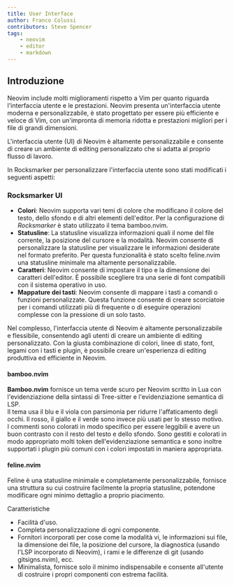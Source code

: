 ```yaml
---
title: User Interface
author: Franco Colussi
contributors: Steve Spencer
tags:
    - neovim
    - editor
    - markdown
---
```

<!--vale off-->
## Introduzione

Neovim include molti miglioramenti rispetto a Vim per quanto riguarda l'interfaccia utente e le prestazioni. Neovim presenta un'interfaccia utente moderna e personalizzabile, è stato progettato per essere più efficiente e veloce di Vim, con un'impronta di memoria ridotta e prestazioni migliori per i file di grandi dimensioni.

L'interfaccia utente (UI) di Neovim è altamente personalizzabile e consente di creare un ambiente di editing personalizzato che si adatta al proprio flusso di lavoro.

In Rocksmarker per personalizzare l'interfaccia utente sono stati modificati i seguenti aspetti:

### Rocksmarker UI

- **Colori**: Neovim supporta vari temi di colore che modificano il colore del testo, dello sfondo e di altri elementi dell'editor. Per la configurazione di *Rocksmarker* è stato utilizzato il tema bamboo.nvim.
- **Statusline**: La statusline visualizza informazioni quali il nome del file corrente, la posizione del cursore e la modalità. Neovim consente di personalizzare la statusline per visualizzare le informazioni desiderate nel formato preferito. Per questa funzionalità è stato scelto feline.nvim una statusline minimale ma altamente personalizzabile.
- **Caratteri**: Neovim consente di impostare il tipo e la dimensione dei caratteri dell'editor. È possibile scegliere tra una serie di font compatibili con il sistema operativo in uso.
- **Mappature dei tasti**: Neovim consente di mappare i tasti a comandi o funzioni personalizzate. Questa funzione consente di creare scorciatoie per i comandi utilizzati più di frequente o di eseguire operazioni complesse con la pressione di un solo tasto.

Nel complesso, l'interfaccia utente di Neovim è altamente personalizzabile e flessibile, consentendo agli utenti di creare un ambiente di editing personalizzato. Con la giusta combinazione di colori, linee di stato, font, legami con i tasti e plugin, è possibile creare un'esperienza di editing produttiva ed efficiente in Neovim.

#### bamboo.nvim

**Bamboo.nvim** fornisce un tema verde scuro per Neovim scritto in Lua con l'evidenziazione della sintassi di Tree-sitter e l'evidenziazione semantica di LSP.  
Il tema usa il blu e il viola con parsimonia per ridurre l'affaticamento degli occhi. Il rosso, il giallo e il verde sono invece più usati per lo stesso motivo.  
I commenti sono colorati in modo specifico per essere leggibili e avere un buon contrasto con il resto del testo e dello sfondo. Sono gestiti e colorati in modo appropriato molti token dell'evidenziazione semantica e sono inoltre supportati i plugin più comuni con i colori impostati in maniera appropriata.

#### feline.nvim

Feline è una statusline minimale e completamente personalizzabile, fornisce una struttura su cui costruire facilmente la propria statusline, potendone modificare ogni minimo dettaglio a proprio piacimento.

Caratteristiche

- Facilità d'uso.
- Completa personalizzazione di ogni componente.
- Fornitori incorporati per cose come la modalità vi, le informazioni sui file, la dimensione dei file, la posizione del cursore, la diagnostica (usando l'LSP incorporato di Neovim), i rami e le differenze di git (usando gitsigns.nvim), ecc.
- Minimalista, fornisce solo il minimo indispensabile e consente all'utente di costruire i propri componenti con estrema facilità.
